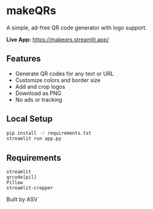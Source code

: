 # makeQRs

A simple, ad-free QR code generator with logo support.

**Live App:** https://makeqrs.streamlit.app/

## Features

- Generate QR codes for any text or URL
- Customize colors and border size
- Add and crop logos
- Download as PNG
- No ads or tracking

## Local Setup

```bash
pip install -r requirements.txt
streamlit run app.py
```

## Requirements

```
streamlit
qrcode[pil]
Pillow
streamlit-cropper
```

Built by ASV
